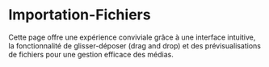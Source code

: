 # Importation-Fichiers
 Cette page offre une expérience conviviale grâce à une interface intuitive, la fonctionnalité de glisser-déposer (drag and drop) et des prévisualisations de fichiers pour une gestion efficace des médias.
